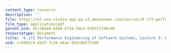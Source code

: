 ```yaml
---
content_type: resource
description: ''
file: https://ol-ocw-studio-app-qa.s3.amazonaws.com/courses/6-172-performance-engineering-of-software-systems-fall-2018/cc6983c9ebd77c28e8ae85bc0e575360_MIT6_172F18_lec3.pdf
file_type: application/pdf
parent_uid: 45c20de8-b960-6734-5de3-018f21fd8cd8
resourcetype: Document
title: '6.172 Performance Engineering of Software Systems, Lecture 3: Bit Hacks'
uid: cc6983c9-ebd7-7c28-e8ae-85bc0e575360
---
```

